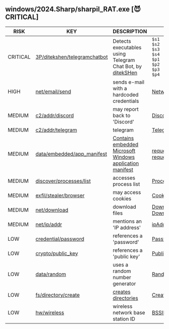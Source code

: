 ## windows/2024.Sharp/sharpil_RAT.exe [😈 CRITICAL]

| RISK | KEY | DESCRIPTION | EVIDENCE |
|--|--|--|--|
| CRITICAL | [3P/ditekshen/telegramchatbot](https://github.com/ditekshen/detection/blob/e76c93dcdedff04076380ffc60ea54e45b313635/yara/indicator_suspicious.yar#L1293-L1308) | Detects executables using Telegram Chat Bot, by [ditekSHen](https://github.com/ditekshen/detection) | `$s1`<br>`$s2`<br>`$s3`<br>`$s4`<br>`$p1`<br>`$p2`<br>`$p3`<br>`$p4` |
| HIGH | [net/email/send](https://github.com/chainguard-dev/malcontent/blob/main/rules/net/email/send.yara#SMTPClient_Send_creds) | sends e-mail with a hardcoded credentials | [NetworkCredential](https://github.com/search?q=NetworkCredential&type=code) |
| MEDIUM | [c2/addr/discord](https://github.com/chainguard-dev/malcontent/blob/main/rules/c2/addr/discord.yara#discord) | may report back to 'Discord' | [Discord](https://github.com/search?q=Discord&type=code) |
| MEDIUM | [c2/addr/telegram](https://github.com/chainguard-dev/malcontent/blob/main/rules/c2/addr/telegram.yara#telegram) | telegram | [Telegram](https://github.com/search?q=Telegram&type=code) |
| MEDIUM | [data/embedded/app_manifest](https://github.com/chainguard-dev/malcontent/blob/main/rules/data/embedded/app-manifest.yara#app_manifest) | [Contains embedded Microsoft Windows application manifest](https://learn.microsoft.com/en-us/cpp/build/reference/manifestuac-embeds-uac-information-in-manifest?view=msvc-170) | [requestedExecutionLevel](https://github.com/search?q=requestedExecutionLevel&type=code)<br>[requestedPrivileges](https://github.com/search?q=requestedPrivileges&type=code) |
| MEDIUM | [discover/processes/list](https://github.com/chainguard-dev/malcontent/blob/main/rules/discover/processes/list.yara#proclist) | accesses process list | [ProcessList](https://github.com/search?q=ProcessList&type=code) |
| MEDIUM | [exfil/stealer/browser](https://github.com/chainguard-dev/malcontent/blob/main/rules/exfil/stealer/browser.yara#cookies) | may access cookies | [Cookies](https://github.com/search?q=Cookies&type=code) |
| MEDIUM | [net/download](https://github.com/chainguard-dev/malcontent/blob/main/rules/net/download/download.yara#download) | download files | [DownloadString](https://github.com/search?q=DownloadString&type=code)<br>[Downloads](https://github.com/search?q=Downloads&type=code) |
| MEDIUM | [net/ip/addr](https://github.com/chainguard-dev/malcontent/blob/main/rules/net/ip/addr.yara#ip_addr) | mentions an 'IP address' | [ipAddr](https://github.com/search?q=ipAddr&type=code) |
| LOW | [credential/password](https://github.com/chainguard-dev/malcontent/blob/main/rules/credential/password/password.yara#password) | references a 'password' | [Passwords](https://github.com/search?q=Passwords&type=code) |
| LOW | [crypto/public_key](https://github.com/chainguard-dev/malcontent/blob/main/rules/crypto/public_key.yara#public_key) | references a 'public key' | [PublicKey](https://github.com/search?q=PublicKey&type=code) |
| LOW | [data/random](https://github.com/chainguard-dev/malcontent/blob/main/rules/data/random/random.yara#random) | uses a random number generator | [Random](https://github.com/search?q=Random&type=code) |
| LOW | [fs/directory/create](https://github.com/chainguard-dev/malcontent/blob/main/rules/fs/directory/directory-create.yara#mkdir) | [creates directories](https://man7.org/linux/man-pages/man2/mkdir.2.html) | [CreateDirectory](https://github.com/search?q=CreateDirectory&type=code) |
| LOW | [hw/wireless](https://github.com/chainguard-dev/malcontent/blob/main/rules/hw/wireless.yara#bssid) | wireless network base station ID | [BSSID](https://github.com/search?q=BSSID&type=code) |

